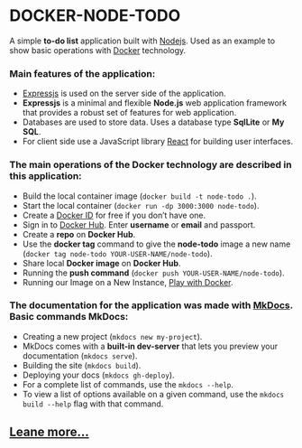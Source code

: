# DOCKER-NODE-TODO


A simple **to-do list** application built with [Nodejs](https://nodejs.org/en/). Used as an example to show basic operations with [Docker](https://docs.docker.com/) technology.

### Main features of the application:

* [Expressjs](https://expressjs.com/) is used on the server side of the application.
* **Expressjs** is a minimal and flexible **Node.js** web application framework that provides a robust set of features for web application.
* Databases are used to store data. Uses a database type **SqlLite** or **My SQL**.
* For client side use a JavaScript library [React](https://reactjs.org/) for building user interfaces.

### The main operations of the Docker technology are described in this application:

* Build the local container image (`docker build -t node-todo .`).
* Start the local container (`docker run -dp 3000:3000 node-todo`).
* Create a [Docker ID](https://hub.docker.com/signup) for free if you don’t have one.
* Sign in to [Docker Hub](https://hub.docker.com/). Enter **username** or **email** and passport.
* Create a **repo** on **Docker Hub**.
* Use the **docker tag** command to give the **node-todo** image a new name (`docker tag node-todo YOUR-USER-NAME/node-todo`).
* Share local **Docker image** on **Docker Hub**.
* Running the **push command** (`docker push YOUR-USER-NAME/node-todo`).
* Running our Image on a New Instance, [Play with Docker](https://labs.play-with-docker.com/).

### The documentation for the application was made with [MkDocs](https://www.mkdocs.org/). Basic commands **MkDocs**:

* Creating a new project (`mkdocs new my-project`).
* MkDocs comes with a **built-in dev-server** that lets you preview your documentation (`mkdocs serve`).
* Building the site (`mkdocs build`).
* Deploying your docs (`mkdocs gh-deploy`).
* For a complete list of commands, use the `mkdocs --help`.
* To view a list of options available on a given command, use the `mkdocs build --help` flag with that command. 

## [Leane more...](http://bsa-git.github.io/docker-node-todo)